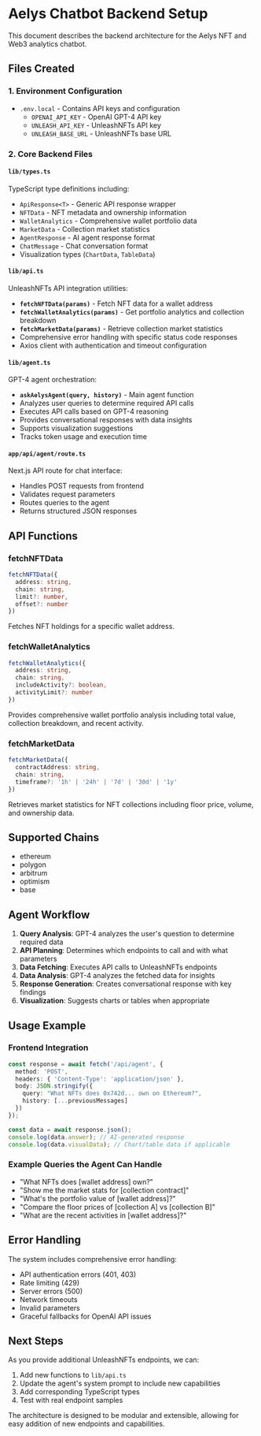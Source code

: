 # Aelys Chatbot Backend Setup

This document describes the backend architecture for the Aelys NFT and Web3 analytics chatbot.

## Files Created

### 1. Environment Configuration
- `.env.local` - Contains API keys and configuration
  - `OPENAI_API_KEY` - OpenAI GPT-4 API key
  - `UNLEASH_API_KEY` - UnleashNFTs API key
  - `UNLEASH_BASE_URL` - UnleashNFTs base URL

### 2. Core Backend Files

#### `lib/types.ts`
TypeScript type definitions including:
- `ApiResponse<T>` - Generic API response wrapper
- `NFTData` - NFT metadata and ownership information
- `WalletAnalytics` - Comprehensive wallet portfolio data
- `MarketData` - Collection market statistics
- `AgentResponse` - AI agent response format
- `ChatMessage` - Chat conversation format
- Visualization types (`ChartData`, `TableData`)

#### `lib/api.ts`
UnleashNFTs API integration utilities:
- **`fetchNFTData(params)`** - Fetch NFT data for a wallet address
- **`fetchWalletAnalytics(params)`** - Get portfolio analytics and collection breakdown
- **`fetchMarketData(params)`** - Retrieve collection market statistics
- Comprehensive error handling with specific status code responses
- Axios client with authentication and timeout configuration

#### `lib/agent.ts`
GPT-4 agent orchestration:
- **`askAelysAgent(query, history)`** - Main agent function
- Analyzes user queries to determine required API calls
- Executes API calls based on GPT-4 reasoning
- Provides conversational responses with data insights
- Supports visualization suggestions
- Tracks token usage and execution time

#### `app/api/agent/route.ts`
Next.js API route for chat interface:
- Handles POST requests from frontend
- Validates request parameters
- Routes queries to the agent
- Returns structured JSON responses

## API Functions

### fetchNFTData
```typescript
fetchNFTData({
  address: string,
  chain: string,
  limit?: number,
  offset?: number
})
```
Fetches NFT holdings for a specific wallet address.

### fetchWalletAnalytics
```typescript
fetchWalletAnalytics({
  address: string,
  chain: string,
  includeActivity?: boolean,
  activityLimit?: number
})
```
Provides comprehensive wallet portfolio analysis including total value, collection breakdown, and recent activity.

### fetchMarketData
```typescript
fetchMarketData({
  contractAddress: string,
  chain: string,
  timeframe?: '1h' | '24h' | '7d' | '30d' | '1y'
})
```
Retrieves market statistics for NFT collections including floor price, volume, and ownership data.

## Supported Chains
- ethereum
- polygon
- arbitrum
- optimism
- base

## Agent Workflow

1. **Query Analysis**: GPT-4 analyzes the user's question to determine required data
2. **API Planning**: Determines which endpoints to call and with what parameters
3. **Data Fetching**: Executes API calls to UnleashNFTs endpoints
4. **Data Analysis**: GPT-4 analyzes the fetched data for insights
5. **Response Generation**: Creates conversational response with key findings
6. **Visualization**: Suggests charts or tables when appropriate

## Usage Example

### Frontend Integration
```typescript
const response = await fetch('/api/agent', {
  method: 'POST',
  headers: { 'Content-Type': 'application/json' },
  body: JSON.stringify({
    query: "What NFTs does 0x742d... own on Ethereum?",
    history: [...previousMessages]
  })
});

const data = await response.json();
console.log(data.answer); // AI-generated response
console.log(data.visualData); // Chart/table data if applicable
```

### Example Queries the Agent Can Handle
- "What NFTs does [wallet address] own?"
- "Show me the market stats for [collection contract]"
- "What's the portfolio value of [wallet address]?"
- "Compare the floor prices of [collection A] vs [collection B]"
- "What are the recent activities in [wallet address]?"

## Error Handling

The system includes comprehensive error handling:
- API authentication errors (401, 403)
- Rate limiting (429)
- Server errors (500)
- Network timeouts
- Invalid parameters
- Graceful fallbacks for OpenAI API issues

## Next Steps

As you provide additional UnleashNFTs endpoints, we can:
1. Add new functions to `lib/api.ts`
2. Update the agent's system prompt to include new capabilities
3. Add corresponding TypeScript types
4. Test with real endpoint samples

The architecture is designed to be modular and extensible, allowing for easy addition of new endpoints and capabilities.
